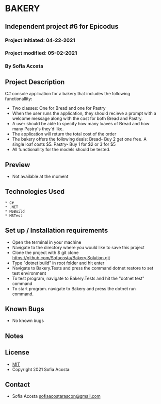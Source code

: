 # BAKERY 
## Independent project #6 for Epicodus
### Project initiated: 04-22-2021
### Project modified: 05-02-2021
### By Sofia Acosta
## Project Description
C# console application for a bakery that includes the following functionallity:
* Two classes: One for Bread and one for Pastry
* When the user runs the application, they should recieve a prompt with a welcome message along with the cost for both Bread and Pastry.
* A user should be able to specify how many loaves of Bread and how many Pastry's they'd like.
* The application will return the total cost of the order
* The bakery offers the following deals: Bread- Buy 2 get one free. A single loaf costs $5. Pastry- Buy 1 for $2 or 3 for $5
* All functionallity for the models should be tested.  
## Preview 
* Not available at the moment 

## Technologies Used
 
```
* C#
* .NET
* MSBuild
* MSTest

 ```

## Set up / Installation requirements
* Open the terminal in your machine
* Navigate to the directory where you would like to save this project 
* Clone the project with $ git clone https://github.com/Sofacosta/Bakery.Solution.git
* Type "dotnet build" in root folder and hit enter
* Navigate to Bakery.Tests and press the command dotnet restore to set test environment
* To test program, navigate to Bakery.Tests and hit the "dotnet test" command
* To start program. navigate to Bakery and press the dotnet run command.          
## Known Bugs
* No known bugs
## Notes

## License
* [MIT](https://choosealicense.com/licenses/mit)
* Copyright 2021 Sofia Acosta
## Contact
* Sofia Acosta sofiaacostarascon@gmail.com